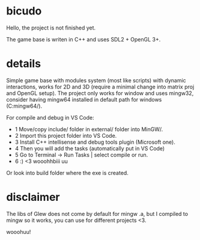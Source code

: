 # bicudo

Hello, the project is not finished yet.

The game base is writen in C++ and uses SDL2 + OpenGL 3+.

# details

Simple game base with modules system (most like scripts) with dynamic interactions,
works for 2D and 3D (require a minimal change into matrix proj and OpenGL setup).
The project only works for window and uses mingw32, consider having mingw64 installed in default path for
windows (C:mingw64/).

For compile and debug in VS Code: 
- 1 Move/copy include/ folder in external/ folder into MinGW/.
- 2 Import this project folder into VS Code.
- 3 Install C++ intellisense and debug tools plugin (Microsoft one).
- 4 Then you will add the tasks (automatically put in VS Code)
- 5 Go to Terminal -> Run Tasks | select compile or run.
- 6 :) <3 wooohhbiii uu

Or look into build folder where the exe is created.

# disclaimer

The libs of Glew does not come by default for mingw .a,
but I compiled to mingw so it works, you can use for different projects <3.

wooohuu!
